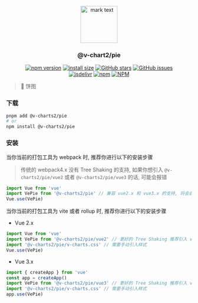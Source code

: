 <p align="center">
<img src="https://raw.githubusercontent.com/denaro-org/v-charts2/main/docs/.vuepress/public/favicon.ico" alt="mark text" width="100" height="100">
</p>

<h3 align="center">@v-chart2/pie</h3>

<p align="center">
  <a href="https://www.npmjs.com/package/@v-charts2/pie" target="_blank"><img alt="npm version" src="https://img.shields.io/npm/v/@v-charts2/pie"></a>
  <a href="https://packagephobia.com/result?p=@v-charts2/pie" target="_blank"><img alt="install size" src="https://packagephobia.now.sh/badge?p=@v-charts2/pie"></a>
  <a href="https://github.com/denaro-org/v-charts2/stargazers" target="_blank"><img alt="GitHub stars" src="https://img.shields.io/github/stars/denaro-org/v-charts2"></a>
  <a href="https://github.com/denaro-org/v-charts2/issues" target="_blank"><img alt="GitHub issues" src="https://img.shields.io/github/issues/denaro-org/v-charts2"></a>
  <br />
<a href="https://www.jsdelivr.com/package/npm/@v-charts2/pie" target="_blank"><img alt="jsdelivr" src="https://data.jsdelivr.com/v1/package/npm/@v-charts2/pie/badge"></a>
  <a href="https://www.npmjs.com/package/@v-charts2/pie" target="_blank"><img alt="npm" src="https://img.shields.io/node/v/@v-charts2/pie"></a>
  <a href="https://github.com/denaro-org/v-charts2/blob/main/LICENSE" target="_blank"><img alt="NPM" src="https://img.shields.io/npm/l/@v-charts2/pie"></a>
</p>

> :tada: 饼图

### 下载

```bash
pnpm add @v-charts2/pie
# or
npm install @v-charts2/pie
```

### 安装

当你当前的打包工具为 webpack 时, 推荐你进行以下的安装步骤

> 传统的 webpack4.x 没有 Tree Shaking 的支持, 如果你想引入 `@v-charts2/pie/vue2` 或者 `@v-charts2/pie/vue3` 的话, 可能会报错

```javascript
import Vue from 'vue'
import VePie from '@v-charts2/pie' // 兼容 vue2.x 和 vue3.x 的支持, 将会自动加载支持 vue2.x 的支持包或者支持 vue3.x 的支持包
Vue.use(VePie)
```

当你当前的打包工具为 vite 或者 rollup 时, 推荐你进行以下的安装步骤

- Vue 2.x

```javascript
import Vue from 'vue'
import VePie from '@v-charts2/pie/vue2' // 更好的 Tree Shaking 推荐引入 vue2.x 的专属支持包
import '@v-charts2/pie/v-charts.css' // 需要手动引入样式
Vue.use(VePie)
```

- Vue 3.x

```javascript
import { createApp } from 'vue'
const app = createApp()
import VePie from '@v-charts2/pie/vue3' // 更好的 Tree Shaking 推荐引入 vue3.x 的专属支持包
import '@v-charts2/pie/v-charts.css' // 需要手动引入样式
app.use(VePie)
```
